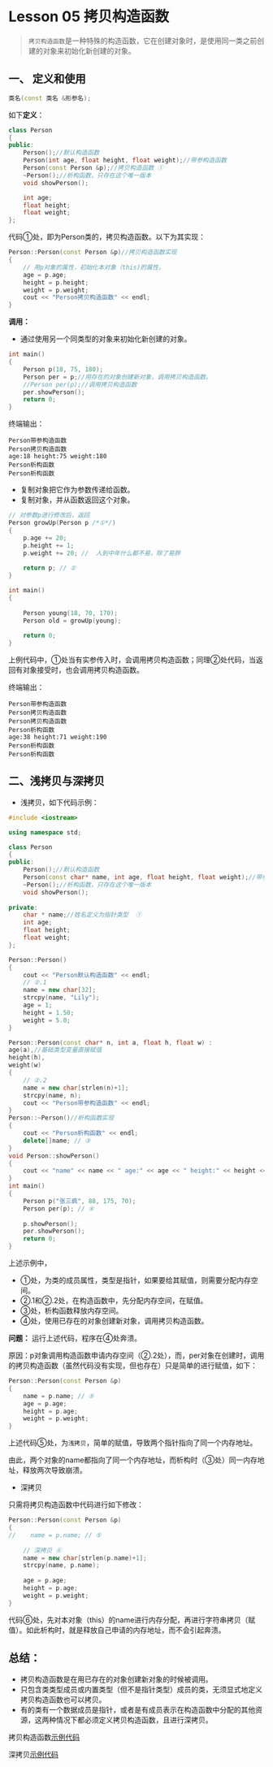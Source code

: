 # Lesson 05 拷贝构造函数
> `拷贝构造函数`是一种特殊的构造函数，它在创建对象时，是使用同一类之前创建的对象来初始化新创建的对象。

## 一、 定义和使用

```cpp
类名(const 类名 &形参名);
```

如下**定义**：

```cpp
class Person
{
public:
    Person();//默认构造函数
    Person(int age, float height, float weight);//带参构造函数
    Person(const Person &p);//拷贝构造函数 ①
    ~Person();//析构函数，只存在这个唯一版本
    void showPerson();

    int age;
    float height;
    float weight;
};
```

代码①处，即为Person类的，拷贝构造函数。以下为其实现：

```cpp
Person::Person(const Person &p)//拷贝构造函数实现
{
	// 用p对象的属性，初始化本对象（this)的属性。
    age = p.age;
    height = p.height;
    weight = p.weight;
    cout << "Person拷贝构造函数" << endl;
}
```
**调用：**

- 通过使用另一个同类型的对象来初始化新创建的对象。

```cpp
int main()
{
    Person p(18, 75, 180);
    Person per = p;//用存在的对象创建新对象，调用拷贝构造函数。
    //Person per(p);//调用拷贝构造函数
    per.showPerson();
    return 0;
}
```
终端输出：

```
Person带参构造函数
Person拷贝构造函数
age:18 height:75 weight:180
Person析构函数
Person析构函数
```

- 复制对象把它作为参数传递给函数。
- 复制对象，并从函数返回这个对象。

```cpp
// 对参数p进行修改后，返回
Person growUp(Person p /*①*/)
{
    p.age += 20;
    p.height += 1;
    p.weight += 20; //  人到中年什么都不易，除了易胖
    
    return p; // ②
}
```

```cpp
int main()
{
    
    Person young(18, 70, 170);
    Person old = growUp(young);
    
    return 0;
}
```

上例代码中，①处当有实参传入时，会调用拷贝构造函数；同理②处代码，当返回有对象接受时，也会调用拷贝构造函数。

终端输出：

```
Person带参构造函数
Person拷贝构造函数
Person拷贝构造函数
Person析构函数
age:38 height:71 weight:190
Person析构函数
Person析构函数
```


## 二、浅拷贝与深拷贝

- 浅拷贝，如下代码示例：

```cpp
#include <iostream>

using namespace std;

class Person
{
public:
    Person();//默认构造函数
    Person(const char* name, int age, float height, float weight);//带参构造函数
    ~Person();//析构函数，只存在这个唯一版本
    void showPerson();
    
private:
    char * name;//姓名定义为指针类型  ①
    int age;
    float height;
    float weight;
};

Person::Person()
{
    cout << "Person默认构造函数" << endl;
    // ②.1
    name = new char[32];
    strcpy(name, "Lily");
    age = 1;
    height = 1.50;
    weight = 5.0;
}

Person::Person(const char* n, int a, float h, float w) :
age(a),//基础类型变量直接赋值
height(h),
weight(w)
{
    // ②.2
    name = new char[strlen(n)+1];
    strcpy(name, n);
    cout << "Person带参构造函数" << endl;
}
Person::~Person()//析构函数实现
{
    cout << "Person析构函数" << endl;
    delete[]name; // ③
}
void Person::showPerson()
{
    cout << "name" << name << " age:" << age << " height:" << height << " weight:" << weight << endl;
}
int main()
{
    Person p("张三疯", 88, 175, 70);
    Person per(p); // ④
    
    p.showPerson();
    per.showPerson();
    return 0;
}
```

上述示例中，

- ①处，为类的成员属性，类型是指针，如果要给其赋值，则需要分配内存空间。
- ②.1和②.2处，在构造函数中，先分配内存空间，在赋值。
- ③处，析构函数释放内存空间。
- ④处，使用已存在的对象创建新对象，调用拷贝构造函数。

**问题：** 运行上述代码，程序在④处奔溃。

原因：p对象调用构造函数申请内存空间（②.2处），而，per对象在创建时，调用的拷贝构造函数（虽然代码没有实现，但也存在）只是简单的进行赋值，如下：

```cpp
Person::Person(const Person &p)
{
    name = p.name; // ⑤
    age = p.age;
    height = p.age;
    weight = p.weight;
}
```
上述代码⑤处，为`浅拷贝`，简单的赋值，导致两个指针指向了同一个内存地址。

由此，两个对象的name都指向了同一个内存地址，而析构时（③处）同一内存地址，释放两次导致崩溃。

- 深拷贝

只需将拷贝构造函数中代码进行如下修改：

```cpp
Person::Person(const Person &p)
{
//    name = p.name; // ⑤
    
    // 深拷贝 ⑥
    name = new char[strlen(p.name)+1];
    strcpy(name, p.name);
    
    age = p.age;
    height = p.age;
    weight = p.weight;
}
```

代码⑥处，先对本对象（this）的name进行内存分配，再进行字符串拷贝（赋值）。如此析构时，就是释放自己申请的内存地址，而不会引起奔溃。

## 总结：

- 拷贝构造函数是在用已存在的对象创建新对象的时候被调用。
- 只包含类类型成员或内置类型（但不是指针类型）成员的类，无须显式地定义拷贝构造函数也可以拷贝。
- 有的类有一个数据成员是指针，或者是有成员表示在构造函数中分配的其他资源，这两种情况下都必须定义拷贝构造函数，且进行深拷贝。

拷贝构造函数[示例代码](./code_05_01.cpp)

深拷贝[示例代码](./code_05_02.cpp)









